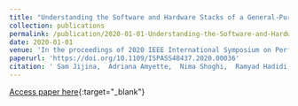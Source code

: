 ```yaml
---
title: "Understanding the Software and Hardware Stacks of a General-Purpose Cognitive Drone"
collection: publications
permalink: /publication/2020-01-01-Understanding-the-Software-and-Hardware-Stacks-of-a-General-Purpose-Cognitive-Drone
date: 2020-01-01
venue: 'In the proceedings of 2020 IEEE International Symposium on Performance Analysis of Systems and Software (ISPASS)'
paperurl: 'https://doi.org/10.1109/ISPASS48437.2020.00036'
citation: ' Sam Jijina,  Adriana Amyette,  Nima Shoghi,  Ramyad Hadidi,  Hyesoon Kim, &quot;Understanding the Software and Hardware Stacks of a General-Purpose Cognitive Drone.&quot; In the proceedings of 2020 IEEE International Symposium on Performance Analysis of Systems and Software (ISPASS), 2020.'
---
```

[Access paper here](https://doi.org/10.1109/ISPASS48437.2020.00036){:target="_blank"}
